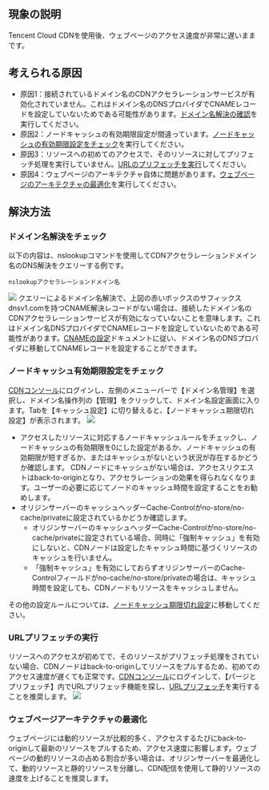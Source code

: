 
## 現象の説明

Tencent Cloud CDNを使用後、ウェブページのアクセス速度が非常に遅いままです。

## 考えられる原因

- 原因1：接続されているドメイン名のCDNアクセラレーションサービスが有効化されていません。これはドメイン名のDNSプロバイダでCNAMEレコードを設定していないためである可能性があります。[ドメイン名解決の確認](#step1)を実行してください。
- 原因2：ノードキャッシュの有効期限設定が間違っています。[ノードキャッシュの有効期限設定をチェック](#step2)を実行してください。
- 原因3：リソースへの初めてのアクセスで、そのリソースに対してプリフェッチ処理を実行していません。[URLのプリフェッチを実行](#step3)してください。
- 原因4：ウェブページのアーキテクチャ自体に問題があります。[ウェブページのアーキテクチャの最適化](#step4)を実行してください。



## 解決方法

[](id:step1)
### ドメイン名解決をチェック
以下の内容は、nslookupコマンドを使用してCDNアクセラレーションドメイン名のDNS解決をクエリーする例です。
```
nslookupアクセラレーションドメイン名
```
![](https://main.qcloudimg.com/raw/66c920f2edbc402f860461778c5d226a.png)
クエリーによるドメイン名解決で、上図の赤いボックスのサフィックスdnsv1.comを持つCNAME解決レコードがない場合は、接続したドメイン名のCDNアクセラレーションサービスが有効になっていないことを意味します。これはドメイン名DNSプロバイダでCNAMEレコードを設定していないためである可能性があります。[CNAMEの設定](https://intl.cloud.tencent.com/document/product/228/3121)ドキュメントに従い、ドメイン名のDNSプロバイダに移動してCNAMEレコードを設定することができます。

[](id:step2)
###  ノードキャッシュ有効期限設定をチェック
[CDNコンソール](https://console.cloud.tencent.com/cdn)にログインし、左側のメニューバーで【ドメイン名管理】を選択し、ドメイン名操作列の【管理】をクリックして、ドメイン名設定画面に入ります。Tabを【キャッシュ設定】に切り替えると、【ノードキャッシュ期限切れ設定】が表示されます。
![](https://main.qcloudimg.com/raw/c65246f14eae93e66c0ecf33b4d8a778.png)

- アクセスしたリソースに対応するノードキャッシュルールをチェックし、ノードキャッシュの有効期限を0にした設定があるか、ノードキャッシュの有効期限が短すぎるか、またはキャッシュがないという状況が存在するかどうか確認します。
  CDNノードにキャッシュがない場合は、アクセスリクエストはback-to-originとなり、アクセラレーションの効果を得られなくなります。ユーザーの必要に応じてノードのキャッシュ時間を設定することをお勧めします。
- オリジンサーバーのキャッシュヘッダーCache-Controlがno-store/no-cache/privateに設定されているかどうか確認します。
  - オリジンサーバーのキャッシュヘッダーCache-Controlがno-store/no-cache/privateに設定されている場合、同時に「強制キャッシュ」を有効にしないと、CDNノードは設定したキャッシュ時間に基づくリソースのキャッシュを行いません。
  - 「強制キャッシュ」を有効にしておらずオリジンサーバーのCache-Controlフィールドがno-cache/no-store/privateの場合は、キャッシュ時間を設定しても、CDNノードもリソースをキャッシュしません。

その他の設定ルールについては、[ノードキャッシュ期限切れ設定](https://intl.cloud.tencent.com/document/product/228/38424)に移動してください。

[](id:step3)
### URLプリフェッチの実行

リソースへのアクセスが初めてで、そのリソースがプリフェッチ処理をされていない場合、CDNノードはback-to-originしてリソースをプルするため、初めてのアクセス速度が遅くても正常です。[CDNコンソール](https://console.cloud.tencent.com/cdn)にログインして、【パージとプリフェッチ】内でURLプリフェッチ機能を探し、[URLプリフェッチ](https://intl.cloud.tencent.com/document/product/228/39000)を実行することを推奨します。
![](https://main.qcloudimg.com/raw/d7af46ee572c005dcb7dafdcb03c01dd.png)

[](id:step4)
### ウェブページアーキテクチャの最適化

ウェブページには動的リソースが比較的多く、アクセスするたびにback-to-originして最新のリソースをプルするため、アクセス速度に影響します。ウェブページの動的リソースの占める割合が多い場合は、オリジンサーバーを最適化して、動的リソースと静的リソースを分離し、CDN配信を使用して静的リソースの速度を上げることを推奨します。

